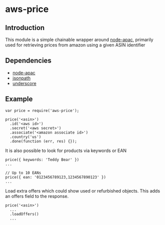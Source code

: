 # aws-price

## Introduction

This module is a simple chainable wrapper around [node-apac](http://github.com/dmcquay/node-apac), primarily used for retrieving prices from amazon using a given ASIN identifier

## Dependencies

* [node-apac](https://github.com/dmcquay/node-apac)
* [jsonpath](https://github.com/dchester/jsonpath)
* [underscore](https://underscorejs.org)

## Example

    var price = require('aws-price');

    price('<asin>')
      .id('<aws id>')
      .secret('<aws secret>')
      .associate('<amazon associate id>')
      .country('us')
      .done(function (err, res) {});

It is also possible to look for products via keywords or EAN

    price({ keywords: 'Teddy Bear' })
    ...

    // Up to 10 EANs
    price({ ean: '0123456789123,1234567890123' })
    ...

Load extra offers which could show used or refurbished objects.
This adds an offers field to the response.

    price('<asin>')
      ...
      .loadOffers()
      ...
